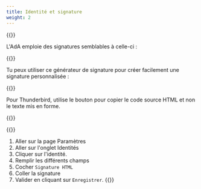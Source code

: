 ```yaml
---
title: Identité et signature
weight: 2
---
```

{{<signature-app>}}

L'AdA emploie des signatures semblables à celle-ci :

{{<signature>}}

Tu peux utiliser ce générateur de signature pour créer facilement une signature personnalisée :

{{<signature-form style="dark">}}

Pour Thunderbird, utilise le bouton <i class="fa fa-code"></i> pour copier le code source HTML et non le texte mis en forme.

{{</signature-app>}}

{{<panel style="info" title="Sur le webmail mail.ada-risques.fr">}}
1. Aller sur la page <span class="rc-tab"><i class="fa fa-cog"></i> Paramètres</i>
2. Aller sur l'onglet <span class="rc-page"><i class="fa fa-user"></i> Identités</i>
3. Cliquer sur l'identité.
4. Remplir les différents champs
5. Cocher `Signature HTML`
6. Coller la signature
7. Valider en cliquant sur `Enregistrer`.
{{</panel>}}
